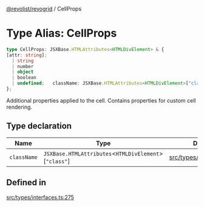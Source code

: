 [@revolist/revogrid](README.md) / CellProps

# Type Alias: CellProps

```ts
type CellProps: JSXBase.HTMLAttributes<HTMLDivElement> & {
[attr: string]: 
  | string
  | number
  | object
  | boolean
  | undefined;   className: JSXBase.HTMLAttributes<HTMLDivElement>["class"];
};
```

Additional properties applied to the cell.
Contains properties for custom cell rendering.

## Type declaration

| Name | Type | Defined in |
| ------ | ------ | ------ |
| `className` | `JSXBase.HTMLAttributes`\<`HTMLDivElement`\>\[`"class"`\] | [src/types/interfaces.ts:276](https://github.com/revolist/revogrid/blob/a348821be3a2642110f5dc893d4bd9cba16c5101/src/types/interfaces.ts#L276) |

## Defined in

[src/types/interfaces.ts:275](https://github.com/revolist/revogrid/blob/a348821be3a2642110f5dc893d4bd9cba16c5101/src/types/interfaces.ts#L275)
